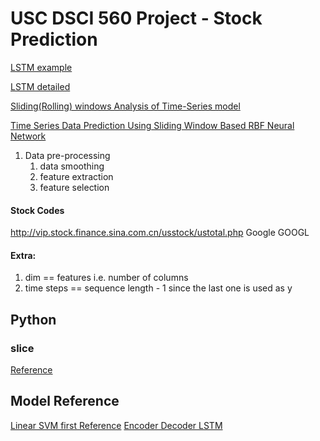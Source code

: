 # USC DSCI 560 Project - Stock Prediction

[LSTM example](https://www.altumintelligence.com/articles/a/Time-Series-Prediction-Using-LSTM-Deep-Neural-Networks)

[LSTM detailed](http://colah.github.io/posts/2015-08-Understanding-LSTMs/)

[Sliding(Rolling) windows Analysis of Time-Series model](https://www.mathworks.com/help/econ/rolling-window-estimation-of-state-space-models.html)

[Time Series Data Prediction Using Sliding Window Based RBF Neural Network](https://www.ripublication.com/ijcir17/ijcirv13n5_46.pdf)
1. Data pre-processing
    1. data smoothing
    2. feature extraction
    3. feature selection

#### Stock Codes
http://vip.stock.finance.sina.com.cn/usstock/ustotal.php
Google GOOGL

#### Extra:
1. dim == features i.e. number of columns
2. time steps == sequence length - 1 since the last one is used as y

## Python

### slice
[Reference](https://www.pythoninformer.com/python-libraries/numpy/index-and-slice/)

## Model Reference
[Linear SVM first Reference](https://github.com/chaitjo/regression-stock-prediction/blob/master/svr.py)
[Encoder Decoder LSTM](https://deepdatainsight.com/stock-market-prediction-approaches/)